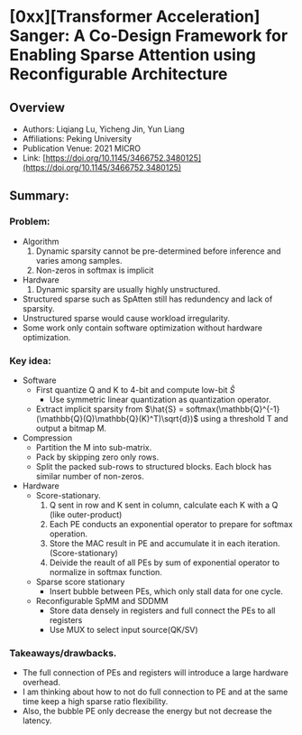 # [0xx][Transformer Acceleration] Sanger: A Co-Design Framework for Enabling Sparse Attention using Reconfigurable Architecture
## Overview
* Authors: Liqiang Lu, Yicheng Jin, Yun Liang
* Affiliations: Peking University
* Publication Venue: 2021 MICRO
* Link: [https://doi.org/10.1145/3466752.3480125](https://doi.org/10.1145/3466752.3480125)
## Summary: 
### Problem:
- Algorithm
    1. Dynamic sparsity cannot be pre-determined before inference and varies among samples.
    2. Non-zeros in softmax is implicit
- Hardware
    1. Dynamic sparsity are usually highly unstructured. 
- Structured sparse such as SpAtten still has redundency and lack of sparsity.
- Unstructured sparse would cause workload irregularity.
- Some work only contain software optimization without hardware optimization.
### Key idea: 
- Software
    - First quantize Q and K to 4-bit and compute low-bit $\hat{S}$
        - Use symmetric linear quantization as quantization operator.
    - Extract implicit sparsity from $\hat{S} = softmax(\mathbb{Q}^{-1}(\mathbb{Q}(Q)\mathbb{Q}(K)^T)\sqrt{d})$ using a threshold T and output a bitmap M.
- Compression
    - Partition the M into sub-matrix.
    - Pack by skipping zero only rows.
    - Split the packed sub-rows to structured blocks. Each block has similar number of non-zeros.
- Hardware
    - Score-stationary.
        1. Q sent in row and K sent in column, calculate each K with a Q (like outer-product)
        2. Each PE conducts an exponential operator to prepare for softmax operation.
        3. Store the MAC result in PE and accumulate it in each iteration. (Score-stationary)
        4. Deivide the reault of all PEs by sum of exponential operator to normalize in softmax function.
    - Sparse score stationary
        - Insert bubble between PEs, which only stall data for one cycle.
    - Reconfigurable SpMM and SDDMM
        - Store data densely in registers and full connect the PEs to all registers
        - Use MUX to select input source(QK/SV)
### Takeaways/drawbacks.
- The full connection of PEs and registers will introduce a large hardware overhead.
- I am thinking about how to not do full connection to PE and at the same time keep a high sparse ratio flexibility.
- Also, the bubble PE only decrease the energy but not decrease the latency.
